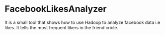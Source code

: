 # FacebookLikesAnalyzer
It is a small tool that shows how to use Hadoop to analyze facebook data i.e likes. It tells the most frequent likers in the friend cricle.

